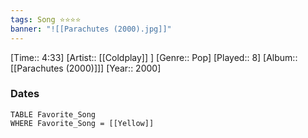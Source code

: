 ```yaml
---
tags: Song ⭐⭐⭐⭐ 
banner: "![[Parachutes (2000).jpg]]"
---
```

[Time:: 4:33]
[Artist:: [[Coldplay]] ]
[Genre:: Pop]
[Played:: 8]
[Album:: [[Parachutes (2000)]]]
[Year:: 2000]
### Dates
````dataview
TABLE Favorite_Song
WHERE Favorite_Song = [[Yellow]]
````